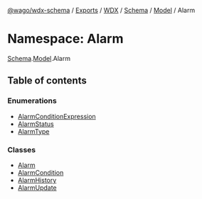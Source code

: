 [@wago/wdx-schema](../README.md) / [Exports](../modules.md) / [WDX](WDX.md) / [Schema](WDX.Schema.md) / [Model](WDX.Schema.Model.md) / Alarm

# Namespace: Alarm

[Schema](WDX.Schema.md).[Model](WDX.Schema.Model.md).Alarm

## Table of contents

### Enumerations

- [AlarmConditionExpression](../enums/WDX.Schema.Model.Alarm.AlarmConditionExpression.md)
- [AlarmStatus](../enums/WDX.Schema.Model.Alarm.AlarmStatus.md)
- [AlarmType](../enums/WDX.Schema.Model.Alarm.AlarmType.md)

### Classes

- [Alarm](../classes/WDX.Schema.Model.Alarm.Alarm.md)
- [AlarmCondition](../classes/WDX.Schema.Model.Alarm.AlarmCondition.md)
- [AlarmHistory](../classes/WDX.Schema.Model.Alarm.AlarmHistory.md)
- [AlarmUpdate](../classes/WDX.Schema.Model.Alarm.AlarmUpdate.md)
